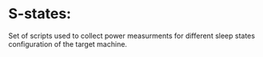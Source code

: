 # S-states: 
Set of scripts used to collect power measurments for different sleep states configuration of the target machine.
